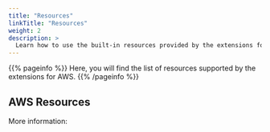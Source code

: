 ```yaml
---
title: "Resources"
linkTitle: "Resources"
weight: 2
description: >
  Learn how to use the built-in resources provided by the extensions for AWS.
---
```


{{% pageinfo %}}
Here, you will find the list of resources supported by the extensions for AWS.
{{% /pageinfo %}}

## AWS Resources

More information: